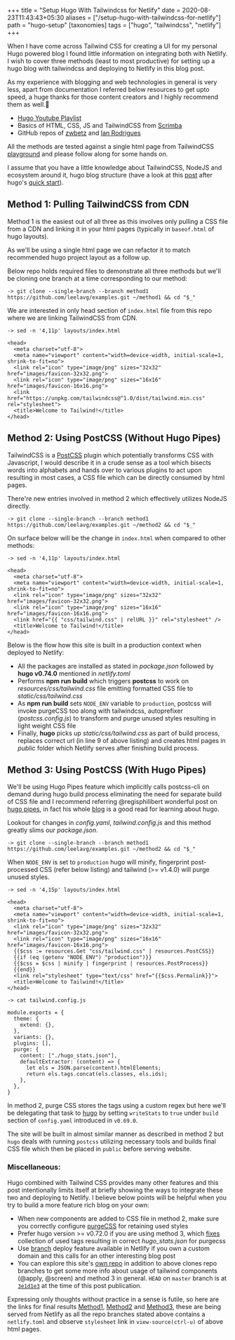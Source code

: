 +++
title = "Setup Hugo With Tailwindcss for Netlify"
date = 2020-08-23T11:43:43+05:30
aliases = ["/setup-hugo-with-tailwindcss-for-netlify"]
path = "hugo-setup"
[taxonomies]
tags = ["hugo", "tailwindcss", "netlify"]
+++

When I have come across Tailwind CSS for creating a UI for my personal Hugo powered blog I found little information on integrating both with Netlify. I wish to cover three methods (least to most productive) for setting up a hugo blog with tailwindcss and deploying to Netlify in this blog post.

As my experience with blogging and web technologies in general is very less, apart from documentation I referred below resources to get upto speed, a huge thanks for those content creators and I highly recommend them as well.:clap:
- [Hugo Youtube Playlist](https://www.youtube.com/playlist?list=PLLAZ4kZ9dFpOnyRlyS-liKL5ReHDcj4G3)
- Basics of HTML, CSS, JS and TailwindCSS from [Scrimba](https://scrimba.com/)
- GitHub repos of [zwbetz](https://github.com/zwbetz-gh/zwbetz) and [Ian Rodrigues](https://github.com/ianrodrigues/hugowind)

All the methods are tested against a single html page from TailwindCSS [playground](https://github.com/tailwindlabs/tailwindcss-playground) and please follow along for some hands on.

I assume that you have a little knowledge about TailwindCSS, NodeJS and ecosystem around it, hugo blog structure (have a look at this [post](https://zwbetz.com/make-a-hugo-blog-from-scratch/) after hugo's [quick start](https://gohugo.io/getting-started/quick-start/)).

## Method 1: Pulling TailwindCSS from CDN

Method 1 is the easiest out of all three as this involves only pulling a CSS file from a CDN and linking it in your html pages (typically in `baseof.html` of hugo layouts).

As we'll be using a single html page we can refactor it to match recommended hugo project layout as a follow up.

Below repo holds required files to demonstrate all three methods but we'll be cloning one branch at a time corresponding to our method:

`-> git clone --single-branch --branch method1 https://github.com/leelavg/examples.git ~/method1 && cd "$_"`

We are interested in only head section of `index.html` file from this repo where we are linking TailwindCSS from CDN.

`-> sed -n '4,11p' layouts/index.html`
```html,linenos,hl_lines=6,linenostart=4
<head>
  <meta charset="utf-8">
  <meta name="viewport" content="width=device-width, initial-scale=1, shrink-to-fit=no">
  <link rel="icon" type="image/png" sizes="32x32" href="images/favicon-32x32.png">
  <link rel="icon" type="image/png" sizes="16x16" href="images/favicon-16x16.png">
  <link href="https://unpkg.com/tailwindcss@^1.0/dist/tailwind.min.css" rel="stylesheet">
  <title>Welcome to Tailwind!</title>
</head>
```

## Method 2: Using PostCSS (Without Hugo Pipes)

TailwindCSS is a [PostCSS](https://github.com/postcss/postcss) plugin which potentially transforms CSS with Javascript, I would describe it in a crude sense as a tool which bisects words into alphabets and hands over to various plugins to act upon resulting in most cases, a CSS file which can be directly consumed by html pages.

There're new entries involved in method 2 which effectively utilizes NodeJS directly.

`-> git clone --single-branch --branch method1 https://github.com/leelavg/examples.git ~/method2 && cd "$_"`

On surface below will be the change in `index.html` when compared to other methods:

`-> sed -n '4,11p' layouts/index.html`
```html,linenos,hl_lines=6,linenostart=4
<head>
  <meta charset="utf-8">
  <meta name="viewport" content="width=device-width, initial-scale=1, shrink-to-fit=no">
  <link rel="icon" type="image/png" sizes="32x32" href="images/favicon-32x32.png">
  <link rel="icon" type="image/png" sizes="16x16" href="images/favicon-16x16.png">
  <link href="{{ "css/tailwind.css" | relURL }}" rel="stylesheet" />
  <title>Welcome to Tailwind!</title>
</head>
```

Below is the flow how this site is built in a production context when deployed to Netlify:
- All the packages are installed as stated in *package.json* followed by **hugo v0.74.0** mentioned in *netlify.toml*
- Performs **npm run build** which triggers **postcss** to work on *resources/css/tailwind.css* file emitting formatted CSS file to *static/css/tailwind.css*
- As **npm run build** sets `NODE_ENV` variable to `production`, postcss will invoke purgeCSS too along with tailwindcss, autoprefixer (*postcss.config.js*) to transform and purge unused styles resulting in light weight CSS file
- Finally, **hugo** picks up *static/css/tailwind.css* as part of build process, replaces correct url (in line 9 of above listing) and creates html pages in *public* folder which Netlify serves after finishing build process.

## Method 3: Using PostCSS (With Hugo Pipes)

We'll be using Hugo Pipes feature which implicitly calls postcss-cli on demand during hugo build process eliminating the need for separate build of CSS file and I recommend referring @regisphilibert wonderful post on [hugo pipes](https://regisphilibert.com/blog/2018/07/hugo-pipes-and-asset-processing-pipeline/), in fact his whole [blog](https://regisphilibert.com/) is a good read for learning about hugo.

Lookout for changes in *config.yaml*, *tailwind.config.js* and this method greatly slims our *package.json*.

`-> git clone --single-branch --branch method1 https://github.com/leelavg/examples.git ~/method2 && cd "$_"`

When `NODE_ENV` is set to `production` hugo will minify, fingerprint post-processed CSS (refer below listing) and tailwind (>= v1.4.0) will purge unused styles.

`-> sed -n '4,15p' layouts/index.html`

```html,linenos,hl_lines=6-9,linenostart=4
<head>
  <meta charset="utf-8">
  <meta name="viewport" content="width=device-width, initial-scale=1, shrink-to-fit=no">
  <link rel="icon" type="image/png" sizes="32x32" href="images/favicon-32x32.png">
  <link rel="icon" type="image/png" sizes="16x16" href="images/favicon-16x16.png">
  {{$css := resources.Get "css/tailwind.css" | resources.PostCSS}}
  {{if (eq (getenv "NODE_ENV") "production")}}
  {{$css = $css | minify | fingerprint | resources.PostProcess}}
  {{end}}
  <link rel="stylesheet" type="text/css" href="{{$css.Permalink}}">
  <title>Welcome to Tailwind!</title>
</head>
```

`-> cat tailwind.config.js`

```js,linenos,hl_lines=7-13,linenostart=1
module.exports = {
  theme: {
    extend: {},
  },
  variants: {},
  plugins: [],
  purge: {
    content: ["./hugo_stats.json"],
    defaultExtractor: (content) => {
      let els = JSON.parse(content).htmlElements;
      return els.tags.concat(els.classes, els.ids);
    },
  },
}
```

In method 2, purge CSS stores the tags using a custom regex but here we'll be delegating that task to [hugo](https://gohugo.io/getting-started/configuration/#configure-build) by setting `writeStats` to `true` under `build` section of `config.yaml` introduced in `v0.69.0`.

The site will be built in almost similar manner as described in method 2 but `hugo` deals with running `postcss` utilizing necessary tools and builds final CSS file which then be placed in `public` before serving website.

### Miscellaneous:

Hugo combined with Tailwind CSS provides many other features and this post intentionally limits itself at briefly showing the ways to integrate these two and deploying to Netlify. I believe below points will be helpful when you try to build a more feature rich blog on your own:
- When new components are added to CSS file in method 2, make sure you correctly configure [purgeCSS](https://tailwindcss.com/docs/controlling-file-size) for retaining used styles
- Prefer hugo version >= v0.72.0 if you are using method 3, which [fixes](https://github.com/gohugoio/hugo/issues/7161) collection of used tags resulting in correct *hugo_stats.json* for purgecss
- Use [branch](https://docs.netlify.com/site-deploys/overview/#branches-and-deploys) deploy feature available in Netlify if you own a custom domain and this calls for an other interesting blog post
- You can explore this site's [own repo](https://github.com/leelavg/thoughtexpo) in addition to above clones repo branches to get some more info about usage of tailwind components (@apply, @screen) and method 3 in general. `HEAD` on `master` branch is at [`3e1d1e3`](https://github.com/leelavg/thoughtexpo/tree/3e1d1e3f0ad4668191e0b738c34e0eecfbe0a595) at the time of this post publication.

Expressing only thoughts without practice in a sense is futile, so here are the links for final results [Method1](https://method1--thoughtexpo-examples.netlify.app/), [Method2](https://method1--thoughtexpo-examples.netlify.app/) and [Method3](https://method2--thoughtexpo-examples.netlify.app/), these are being served from Netlify as all the repo branches stated above contains a `netlify.toml` and observe `stylesheet` link in `view-source(ctrl-u)` of above html pages.
